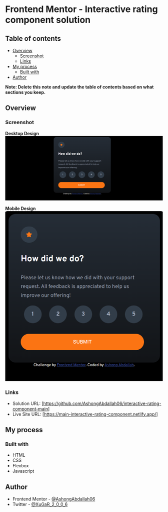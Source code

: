 # Frontend Mentor - Interactive rating component solution

## Table of contents

- [Overview](#overview)
  - [Screenshot](#screenshot)
  - [Links](#links)
- [My process](#my-process)
  - [Built with](#built-with)
- [Author](#author)

**Note: Delete this note and update the table of contents based on what sections you keep.**

## Overview


### Screenshot
**Desktop Design**
![](./images/desktop-design.png)

**Mobile Design**
![](images/mobile-desktop.png)


### Links
- Solution URL: [https://github.com/AshongAbdallah06/interactive-rating-component-main]
- Live Site URL: [https://main-interactive-rating-component.netlify.app/]

## My process

### Built with

- HTML
- CSS
- Flexbox
- Javascript


## Author
<!-- - Website - [Add your name here](https://www.your-site.com) -->
- Frontend Mentor - [@AshongAbdallah06](https://www.frontendmentor.io/profile/AshongAbdallah06)
- Twitter - [@XuGaR_2_0_0_6](https://www.twitter.com/yourusername)